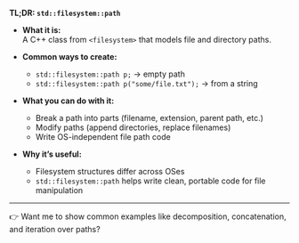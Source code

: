 **TL;DR: `std::filesystem::path`**  

- **What it is:**  
  A C++ class from `<filesystem>` that models file and directory paths.  

- **Common ways to create:**  
  - `std::filesystem::path p;` → empty path  
  - `std::filesystem::path p("some/file.txt");` → from a string  

- **What you can do with it:**  
  - Break a path into parts (filename, extension, parent path, etc.)  
  - Modify paths (append directories, replace filenames)  
  - Write OS-independent file path code  

- **Why it’s useful:**  
  - Filesystem structures differ across OSes  
  - `std::filesystem::path` helps write clean, portable code for file manipulation  

---

👉 Want me to show common examples like decomposition, concatenation, and iteration over paths?